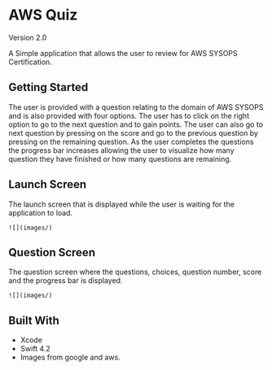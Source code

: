 # AWS Quiz

Version 2.0 </br>

A Simple application that allows the user to review for AWS SYSOPS Certification.

## Getting Started

The user is provided with a question relating to the domain of AWS SYSOPS and is also provided with four options. The user has to click on the right option to go to the next question and to gain points. The user can also go to next question by pressing on the score and go to the previous question by pressing on the remaining question. As the user completes the questions the progress bar increases allowing the user to visualize how many question they have finished or how many questions are remaining.

## Launch Screen

The launch screen that is displayed while the user is waiting for the application to load.

```
![](images/)
```

## Question Screen

The question screen where the questions, choices, question number, score and the progress bar is displayed.

```
![](images/)
```

## Built With

* Xcode
* Swift 4.2
* Images from google and aws.

